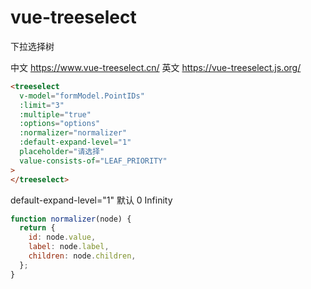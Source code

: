 # vue-treeselect

下拉选择树

中文
https://www.vue-treeselect.cn/
英文
https://vue-treeselect.js.org/

```html
<treeselect
  v-model="formModel.PointIDs"
  :limit="3"
  :multiple="true"
  :options="options"
  :normalizer="normalizer"
  :default-expand-level="1"
  placeholder="请选择"
  value-consists-of="LEAF_PRIORITY"
>
</treeselect>
```

default-expand-level="1" 默认 0  Infinity 

```js
function normalizer(node) {
  return {
    id: node.value,
    label: node.label,
    children: node.children,
  };
}
```
